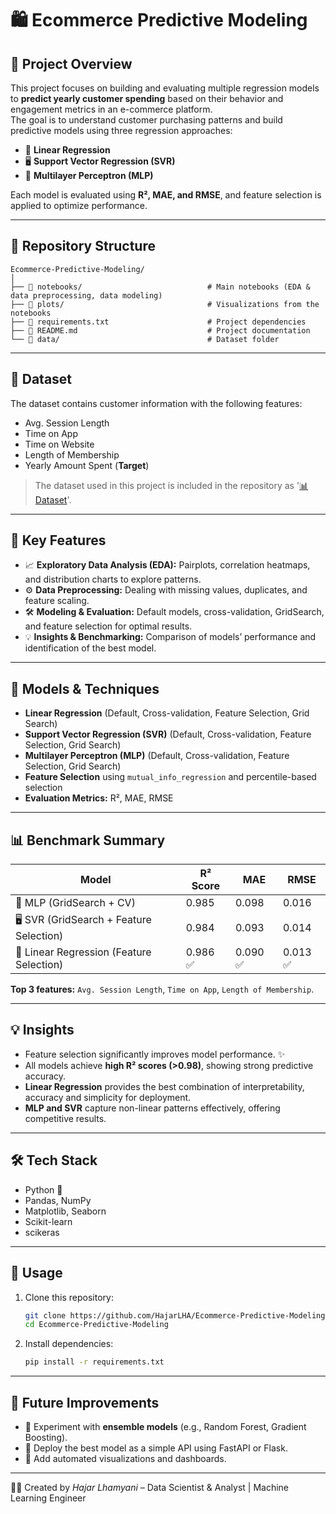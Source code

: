 # 🛍️ Ecommerce Predictive Modeling

## 📝 Project Overview

This project focuses on building and evaluating multiple regression models to **predict yearly customer spending** based on their behavior and engagement metrics in an e-commerce platform.  
The goal is to understand customer purchasing patterns and build predictive models using three regression approaches:

- 🤖 **Linear Regression**  
- 🖥️ **Support Vector Regression (SVR)**  
- 🧠 **Multilayer Perceptron (MLP)**

Each model is evaluated using **R², MAE, and RMSE**, and feature selection is applied to optimize performance.

---

## 📁 Repository Structure

```
Ecommerce-Predictive-Modeling/
│
├── 📂 notebooks/                            # Main notebooks (EDA & data preprocessing, data modeling)
├── 📂 plots/                                # Visualizations from the notebooks 
├── 📄 requirements.txt                      # Project dependencies
├── 📄 README.md                             # Project documentation
└── 📂 data/                                 # Dataset folder 
```

---

## 📂 Dataset

The dataset contains customer information with the following features:

- Avg. Session Length  
- Time on App  
- Time on Website  
- Length of Membership  
- Yearly Amount Spent (**Target**)  

> The dataset used in this project is included in the repository as '[📊 Dataset](data/Clients_Ecommerce.csv)'.

---

## 🔑 Key Features

- 📈 **Exploratory Data Analysis (EDA):** Pairplots, correlation heatmaps, and distribution charts to explore patterns.  
- ⚙️ **Data Preprocessing:** Dealing with missing values, duplicates, and feature scaling.  
- 🛠️ **Modeling & Evaluation:** Default models, cross-validation, GridSearch, and feature selection for optimal results.  
- 💡 **Insights & Benchmarking:** Comparison of models’ performance and identification of the best model.  

---

## 🧰 Models & Techniques

- **Linear Regression** (Default, Cross-validation, Feature Selection, Grid Search)  
- **Support Vector Regression (SVR)** (Default, Cross-validation, Feature Selection, Grid Search)  
- **Multilayer Perceptron (MLP)** (Default, Cross-validation, Feature Selection, Grid Search)  
- **Feature Selection** using `mutual_info_regression` and percentile-based selection  
- **Evaluation Metrics:** R², MAE, RMSE

---

## 📊 Benchmark Summary

| Model | R² Score | MAE | RMSE |
|-------|----------|-----|------|
| 🧠 MLP (GridSearch + CV) | 0.985 | 0.098 | 0.016 |
| 🖥️ SVR (GridSearch + Feature Selection) | 0.984 | 0.093 | 0.014 |
| 🤖 Linear Regression (Feature Selection) | 0.986 ✅ | 0.090 ✅ | 0.013 ✅ |

**Top 3 features:** `Avg. Session Length`, `Time on App`, `Length of Membership`.

---

## 💡 Insights

- Feature selection significantly improves model performance. ✨  
- All models achieve **high R² scores (>0.98)**, showing strong predictive accuracy.  
- **Linear Regression** provides the best combination of interpretability, accuracy and simplicity for deployment.  
- **MLP and SVR** capture non-linear patterns effectively, offering competitive results.  

---

## 🛠️ Tech Stack

- Python 🐍  
- Pandas, NumPy  
- Matplotlib, Seaborn  
- Scikit-learn
- scikeras

---

## 🚀 Usage

1. Clone this repository:
   ```bash
   git clone https://github.com/HajarLHA/Ecommerce-Predictive-Modeling.git
   cd Ecommerce-Predictive-Modeling
   ```

2. Install dependencies:
   ```bash
   pip install -r requirements.txt
   ```

---

## 📝 Future Improvements

- 🔸 Experiment with **ensemble models** (e.g., Random Forest, Gradient Boosting).  
- 🔸 Deploy the best model as a simple API using FastAPI or Flask.  
- 🔸 Add automated visualizations and dashboards.

---

👩‍💻 Created by *Hajar Lhamyani* – Data Scientist & Analyst | Machine Learning Engineer

